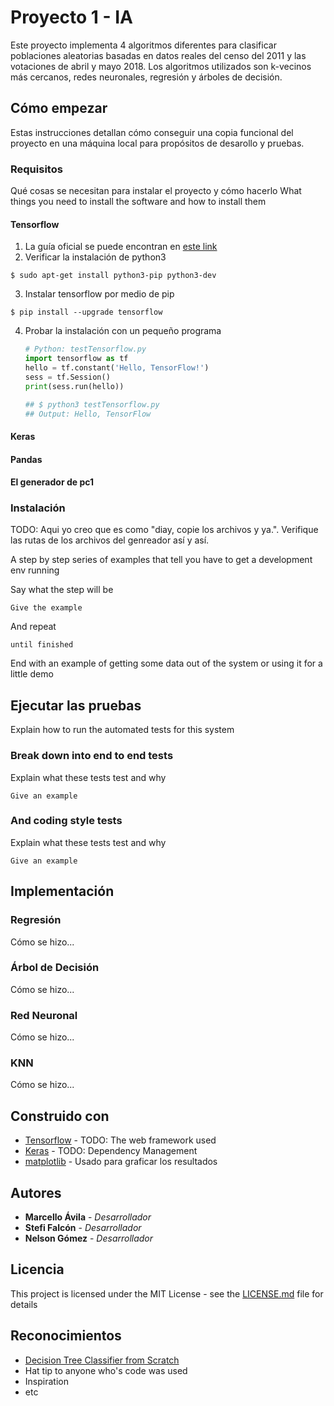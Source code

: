 # Proyecto 1 - IA

Este proyecto implementa 4 algoritmos diferentes para clasificar poblaciones aleatorias basadas en datos reales del censo del 2011 y las votaciones de abril y mayo 2018. Los algoritmos utilizados son k-vecinos más cercanos, redes neuronales, regresión y árboles de decisión.

## Cómo empezar

Estas instrucciones detallan cómo conseguir una copia funcional del proyecto en una máquina local para propósitos de desarollo y pruebas.

### Requisitos

Qué cosas se necesitan para instalar el proyecto y cómo hacerlo
What things you need to install the software and how to install them

#### Tensorflow

1. La guía oficial se puede encontran en [este link](https://www.tensorflow.org/install/install_linux)
2. Verificar la instalación de python3
```
$ sudo apt-get install python3-pip python3-dev
```

3. Instalar tensorflow por medio de pip
```
$ pip install --upgrade tensorflow
```

4. Probar la instalación con un pequeño programa

    ```python
    # Python: testTensorflow.py
    import tensorflow as tf
    hello = tf.constant('Hello, TensorFlow!')
    sess = tf.Session()
    print(sess.run(hello))

    ## $ python3 testTensorflow.py
    ## Output: Hello, TensorFlow
    ```

#### Keras

#### Pandas

#### El generador de pc1

### Instalación

TODO: Aqui yo creo que es como "diay, copie los archivos y ya.". Verifique las rutas de los archivos del genreador así y así.

A step by step series of examples that tell you have to get a development env running

Say what the step will be

```
Give the example
```

And repeat

```
until finished
```

End with an example of getting some data out of the system or using it for a little demo

## Ejecutar las pruebas

Explain how to run the automated tests for this system

### Break down into end to end tests

Explain what these tests test and why

```
Give an example
```

### And coding style tests

Explain what these tests test and why

```
Give an example
```

## Implementación

### Regresión

Cómo se hizo...

### Árbol de Decisión

Cómo se hizo...

### Red Neuronal

Cómo se hizo...

### KNN

Cómo se hizo...

## Construido con

* [Tensorflow](http://www.dropwizard.io/1.0.2/docs/) - TODO: The web framework used
* [Keras](https://maven.apache.org/) - TODO: Dependency Management
* [matplotlib](https://matplotlib.org/) - Usado para graficar los resultados

## Autores

* **Marcello Ávila** - *Desarrollador*
* **Stefi Falcón** - *Desarrollador*
* **Nelson Gómez** - *Desarrollador*

## Licencia

This project is licensed under the MIT License - see the [LICENSE.md](LICENSE.md) file for details

## Reconocimientos

* [Decision Tree Classifier from Scratch](https://github.com/random-forests/tutorials/blob/master/decision_tree.py)
* Hat tip to anyone who's code was used
* Inspiration
* etc
